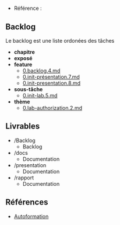#  

- Référence :   

 

## Backlog 

Le backlog est une liste ordonées des tâches 

- **chapitre** 
- **exposé** 
- **feature** 
  - [0.backlog.4.md](./Backlog/feature/0.backlog.4.md) 
  - [0.init-présentation.7.md](./Backlog/feature/0.init-présentation.7.md) 
  - [0.init-presentation.8.md](./Backlog/feature/0.init-presentation.8.md) 
- **sous-tâche** 
  - [0.init-lab.5.md](./Backlog/sous-tâche/0.init-lab.5.md) 
- **thème** 
  - [0.lab-authorization.2.md](./Backlog/thème/0.lab-authorization.2.md) 
## Livrables 

 

- /Backlog 
  - Backlog 
- /docs 
  - Documentation 
- /presentation 
  - Documentation 
- /rapport 
  - Documentation 
## Références 

 

- [Autoformation](#) 


